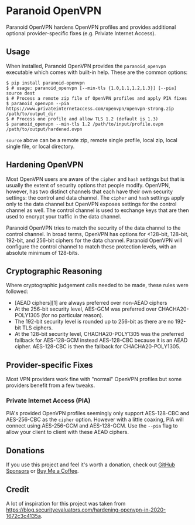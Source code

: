 # Paranoid OpenVPN

Paranoid OpenVPN hardens OpenVPN profiles and provides additional optional
provider-specific fixes (e.g. Priviate Internet Access).

## Usage

When installed, Paranoid OpenVPN provides the `paranoid_openvpn` executable
which comes with built-in help.  These are the common options:

```console
$ pip install paranoid-openvpn
$ # usage: paranoid_openvpn [--min-tls {1.0,1.1,1.2,1.3}] [--pia] source dest
$ # Process a remote zip file of OpenVPN profiles and apply PIA fixes
$ paranoid_openvpn --pia https://www.privateinternetaccess.com/openvpn/openvpn-strong.zip /path/to/output_dir
$ # Process one profile and allow TLS 1.2 (default is 1.3)
$ paranoid_openvpn --min-tls 1.2 /path/to/input/profile.ovpn /path/to/output/hardened.ovpn
```

`source` above can be a remote zip, remote single profile, local zip, local
single file, or local directory.

## Hardening OpenVPN

Most OpenVPN users are aware of the `cipher` and `hash` settings but that is
usually the extent of security options that people modify. OpenVPN, however,
has two distinct channels that each have their own security settings: the
control and data channel. The `cipher` and `hash` settings apply only to the
data channel but OpenVPN exposes settings for the control channel as well.
The control channel is used to exchange keys that are then used to encrypt
your traffic in the data channel.

Paranoid OpenVPN tries to match the security of the data channel to the control
channel. In broad terms, OpenVPN has options for <128-bit, 128-bit, 192-bit,
and 256-bit ciphers for the data channel. Paranoid OpenVPN will configure the
control channel to match these protection levels, with an absolute minimum of
128-bits.

## Cryptographic Reasoning

Where cryptographic judgement calls needed to be made, these rules were followed:

  * [AEAD ciphers][1] are always preferred over non-AEAD ciphers
  * At the 256-bit security level, AES-GCM was preferred over CHACHA20-POLY1305
    (for no particular reason).
  * The 192-bit security level is rounded up to 256-bit as there are no 192-bit
    TLS ciphers.
  * At the 128-bit security level, CHACHA20-POLY1305 was the preferred fallback
    for AES-128-GCM instead AES-128-CBC because it is an AEAD cipher.
    AES-128-CBC is then the fallback for CHACHA20-POLY1305.

[aead]: https://en.wikipedia.org/wiki/Authenticated_encryption

## Provider-specific Fixes

Most VPN providers work fine with "normal" OpenVPN profiles but some providers
benefit from a few tweaks.

### Private Internet Access (PIA)

PIA's provided OpenVPN profiles seemingly only support AES-128-CBC and
AES-256-CBC as the `cipher` option.  However with a little coaxing, PIA will
connect using AES-256-GCM and AES-128-GCM. Use the `--pia` flag to allow
your client to client with these AEAD ciphers.

## Donations

If you use this project and feel it's worth a donation, check out
[GitHub Sponsors][ghs] or [Buy Me a Coffee][bmac].

[ghs]: https://github.com/sponsors/Caligatio
[bmac]: https://www.buymeacoffee.com/caligatio

## Credit

A lot of inspiration for this project was taken from https://blog.securityevaluators.com/hardening-openvpn-in-2020-1672c3c4135a.
